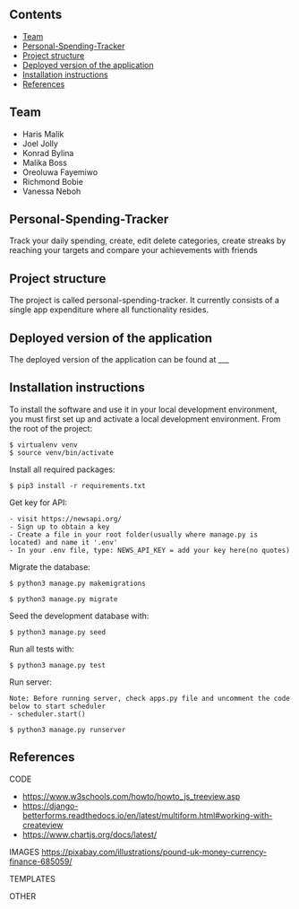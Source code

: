 ## Contents

- [Team](#team)
- [Personal-Spending-Tracker](#personal-spending-tracker)
- [Project structure](#project-structure)
- [Deployed version of the application](#deployed-version-of-the-application)
- [Installation instructions](#installation-instructions)
- [References](#references)

## Team

- Haris Malik
- Joel Jolly
- Konrad Bylina
- Malika Boss
- Oreoluwa Fayemiwo
- Richmond Bobie
- Vanessa Neboh

## Personal-Spending-Tracker

Track your daily spending, create, edit delete categories, create streaks by reaching your targets and compare your achievements with friends

## Project structure

The project is called personal-spending-tracker. It currently consists of a single app expenditure where all functionality resides.

## Deployed version of the application

The deployed version of the application can be found at \_\_\_

## Installation instructions

To install the software and use it in your local development environment, you must first set up and activate a local development environment. From the root of the project:

```
$ virtualenv venv
$ source venv/bin/activate
```

Install all required packages:

```
$ pip3 install -r requirements.txt
```

Get key for API:

```
- visit https://newsapi.org/
- Sign up to obtain a key
- Create a file in your root folder(usually where manage.py is located) and name it '.env'
- In your .env file, type: NEWS_API_KEY = add your key here(no quotes)
```

Migrate the database:

```
$ python3 manage.py makemigrations
```

```
$ python3 manage.py migrate
```

Seed the development database with:

```
$ python3 manage.py seed
```

Run all tests with:

```
$ python3 manage.py test
```

Run server:

```
Note: Before running server, check apps.py file and uncomment the code below to start scheduler
- scheduler.start()
```

```
$ python3 manage.py runserver
```

## References

CODE

- https://www.w3schools.com/howto/howto_js_treeview.asp
- https://django-betterforms.readthedocs.io/en/latest/multiform.html#working-with-createview
- https://www.chartjs.org/docs/latest/

IMAGES
https://pixabay.com/illustrations/pound-uk-money-currency-finance-685059/

TEMPLATES

OTHER
